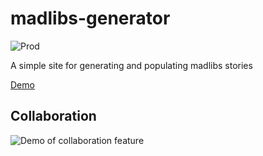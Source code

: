 # madlibs-generator

![Prod](https://github.com/2ajoyce/madlibs-generator/actions/workflows/firebase-hosting-merge.yml/badge.svg)

A simple site for generating and populating madlibs stories

[Demo](https://madlibs.2ajoyce.com)

## Collaboration

![Demo of collaboration feature](/demos/2023-12-22.gif)

